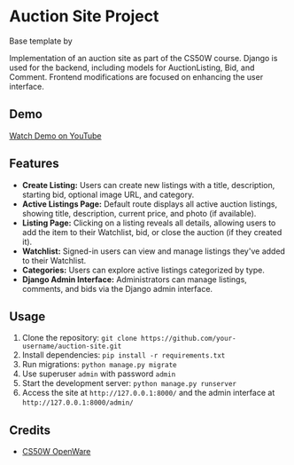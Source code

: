 # Auction Site Project

Base template by 

Implementation of an auction site as part of the CS50W course. Django is used for the backend, including models for AuctionListing, Bid, and Comment. Frontend modifications are focused on enhancing the user interface.

## Demo

[Watch Demo on YouTube](https://www.youtube.com/watch?v=VTiHXBimGqk)

## Features

- **Create Listing:** Users can create new listings with a title, description, starting bid, optional image URL, and category.
- **Active Listings Page:** Default route displays all active auction listings, showing title, description, current price, and photo (if available).
- **Listing Page:** Clicking on a listing reveals all details, allowing users to add the item to their Watchlist, bid, or close the auction (if they created it).
- **Watchlist:** Signed-in users can view and manage listings they've added to their Watchlist.
- **Categories:** Users can explore active listings categorized by type.
- **Django Admin Interface:** Administrators can manage listings, comments, and bids via the Django admin interface.

## Usage

1. Clone the repository: `git clone https://github.com/your-username/auction-site.git`
2. Install dependencies: `pip install -r requirements.txt`
3. Run migrations: `python manage.py migrate`
4. Use superuser `admin` with password `admin`
5. Start the development server: `python manage.py runserver`
6. Access the site at `http://127.0.0.1:8000/` and the admin interface at `http://127.0.0.1:8000/admin/`

## Credits

- [CS50W OpenWare](https://cs50.harvard.edu/web/2020/projects/2/commerce/)
